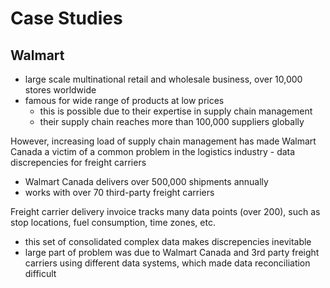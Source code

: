 # Case Studies

## Walmart
- large scale multinational retail and wholesale business, over 10,000 stores worldwide
- famous for wide range of products at low prices
    - this is possible due to their expertise in supply chain management
    - their supply chain reaches more than 100,000 suppliers globally

However, increasing load of supply chain management has made Walmart Canada a victim of a common problem in the logistics industry - data discrepencies for freight carriers
- Walmart Canada delivers over 500,000 shipments annually
- works with over 70 third-party freight carriers

Freight carrier delivery invoice tracks many data points (over 200), such as stop locations, fuel consumption, time zones, etc.
- this set of consolidated complex data makes discrepencies inevitable
- large part of problem was due to Walmart Canada and 3rd party freight carriers using different data systems, which made data reconciliation difficult